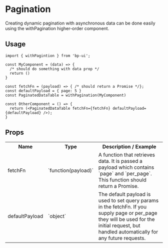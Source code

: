 # Pagination

Creating dynamic pagination with asynchronous data can be done easily using the withPagination higher-order component.

## Usage

```es6
import { withPagintion } from 'bp-ui';

const MyComponent = (data) => {
  /* should do something with data prop */
  return ()
}

const fetchFn = (payload) => { /* should return a Promise */};
const defaultPayload = { page: 5 }
const PaginatedDataTable = withPagination(MyComponent)

const OtherComponent = () => {
  return (<PaginatedDataTable fetchFn={fetchFn} defaultPayload={defaultPayload} />);
}
```

## Props

<table>
  <tr>
    <th>
      Name
    </th>
    <th>
      Type
    </th>
    <th>
      Description / Example
    </th>
  </tr>
  <tr>
    <td>
      fetchFn
    </td>
    <td>
      `function(payload)`
    </td>
    <td>
      A function that retrieves data. It is passed a payload which contains `page` and `per_page`. This function should return a Promise.
    </td>
  </tr>
  <tr>
    <td>
      defaultPayload
    </td>
    <td>
      `object`
    </td>
    <td>
      The default payload is used to set query params in the fetchFn. If you supply page or per_page they will be used for the initial request, but handled automatically for any future requests.
    </td>
  </tr>
</table>
